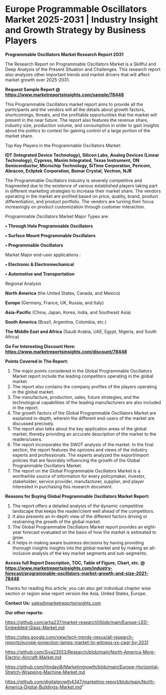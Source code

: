 # Europe Programmable Oscillators Market 2025-2031 | Industry Insight and Growth Strategy by Business Players

<strong>Programmable Oscillators Market Research Report 2031</strong>

The Research Report on Programmable Oscillators Market is a Skillful and Deep Analysis of the Present Situation and Challenges. This research report also analyzes other important trends and market drivers that will affect market growth over 2025-2031.

<strong>Request Sample Report @ <a href=https://www.marketreportsinsights.com/sample/78448>https://www.marketreportsinsights.com/sample/78448</a></strong>

This Programmable Oscillators market report aims to provide all the participants and the vendors will all the details about growth factors, shortcomings, threats, and the profitable opportunities that the market will present in the near future. The report also features the revenue share, industry size, production volume, and consumption in order to gain insights about the politics to contest for gaining control of a large portion of the market share.

Top Key Players in the Programmable Oscillators Market:

<strong>IDT (Integrated Device Technology), Silicon Labs, Analog Devices (Linear Technology), Cypress, Maxim Integrated, Texas Instrument, ON Semiconductor, Microchip Technology, SiTime Corporation, Pericom, Abracon, Ecliptek Corporation, Bomar Crystal, Vectron, NJR</strong>

The Programmable Oscillators Industry is severely competitive and fragmented due to the existence of various established players taking part in different marketing strategies to increase their market share. The vendors operating in the market are profiled based on price, quality, brand, product differentiation, and product portfolio. The vendors are turning their focus increasingly on product customization through customer interaction.

Programmable Oscillators Market Major Types are:

<strong>• Through Hole Programmable Oscillators

• Surface Mount Programmable Oscillators

• Programmable Oscillators</strong>

Market Major end-user applications :

<strong>• Electronic & Electromechanical

• Automotive and Transportation</strong>

Regional Analysis

</u><strong><b>North America</b></strong> (the United States, Canada, and Mexico)

<strong><b>Europe </b></strong>(Germany, France, UK, Russia, and Italy)

<strong><b>Asia-Pacific</b></strong> (China, Japan, Korea, India, and Southeast Asia)

<strong><b>South America</b></strong> (Brazil, Argentina, Colombia, etc.)

<strong><b>The Middle East and Africa</b></strong> (Saudi Arabia, UAE, Egypt, Nigeria, and South Africa)

<strong>Go For Interesting Discount Here: <a href=https://www.marketreportsinsights.com/discount/78448>https://www.marketreportsinsights.com/discount/78448</a></strong>

<strong>Points Covered in The Report:</strong>
<ol>
  <li>The major points considered in the Global Programmable Oscillators Market report include the leading competitors operating in the global market.</li>
  <li>The report also contains the company profiles of the players operating in the global market.</li>
  <li>The manufacture, production, sales, future strategies, and the technological capabilities of the leading manufacturers are also included in the report.</li>
  <li>The growth factors of the Global Programmable Oscillators Market are explained in-depth, wherein the different end-users of the market are discussed precisely.</li>
  <li>The report also talks about the key application areas of the global market, thereby providing an accurate description of the market to the readers/users.</li>
  <li>The report incorporates the SWOT analysis of the market. In the final section, the report features the opinions and views of the industry experts and professionals. The experts analyzed the export/import policies that are favorably influencing the growth of the Global Programmable Oscillators Market.</li>
  <li>The report on the Global Programmable Oscillators Market is a worthwhile source of information for every policymaker, investor, stakeholder, service provider, manufacturer, supplier, and player interested in purchasing this research document.</li>
</ol>
<strong>Reasons for Buying Global Programmable Oscillators Market Report:</strong>

<ol>
  <li>The report offers a detailed analysis of the dynamic competitive landscape that keeps the reader/client well ahead of the competitors.</li>
  <li>It also presents an in-depth view of the different factors driving or restraining the growth of the global market.</li>
  <li>The Global Programmable Oscillators Market report provides an eight-year forecast evaluated on the basis of how the market is estimated to grow.</li>
  <li>It helps in making aware business decisions by having providing thorough insights insights into the global market and by making an all-inclusive analysis of the key market segments and sub-segments.</li>
</ol>
<strong>Access full Report Description, TOC, Table of Figure, Chart, etc. @ <a href=https://www.marketreportsinsights.com/industry-forecast/programmable-oscillators-market-growth-and-size-2021-78448>https://www.marketreportsinsights.com/industry-forecast/programmable-oscillators-market-growth-and-size-2021-78448</a></strong>


Thanks for reading this article; you can also get individual chapter wise section or region wise report version like Asia, United States, Europe.

<strong>Contact Us:</strong>
sales@marketreportsinsights.com

<strong>Our other reports:</strong>

<a href=https://github.com/arha237/market-research1/blob/main/Europe-LED-Embedded-Glass-Market.md>https://github.com/arha237/market-research1/blob/main/Europe-LED-Embedded-Glass-Market.md</a>

<a href=https://sites.google.com/view/tech-trends-nexus/all-research-reports/europe-projection-lamps-market-to-witness-xx-cagr-by-2031>https://sites.google.com/view/tech-trends-nexus/all-research-reports/europe-projection-lamps-market-to-witness-xx-cagr-by-2031</a>

<a href=https://github.com/Siya23553/Research/blob/main/North-America-More-Electric-Aircraft-Market.md>https://github.com/Siya23553/Research/blob/main/North-America-More-Electric-Aircraft-Market.md</a>

<a href=https://github.com/Hindavi8/Marketingrowth/blob/main/Europe-Horizontal-Stretch-Wrapping-Machine-Market.md>https://github.com/Hindavi8/Marketingrowth/blob/main/Europe-Horizontal-Stretch-Wrapping-Machine-Market.md</a>

<a href=https://github.com/digitalgrowth4347/marketing-report/blob/main/North-America-Digital-Buildings-Market.md>https://github.com/digitalgrowth4347/marketing-report/blob/main/North-America-Digital-Buildings-Market.md</a>"
